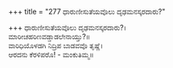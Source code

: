 +++
title = "277 ಧಾರುಣೀಸುತೆಯವೊಲು ದೃಢಮನಸ್ಕರದಾರು?"

+++
ಧಾರುಣೀಸುತೆಯವೊಲು ದೃಢಮನಸ್ಕರದಾರು?।  
ಮಾರೀಚಹರಿಣವಡ್ಡಾಡಲೇನಾಯ್ತು?॥  
ವಾರಿಧಿಯೊಳಡಗಿ ನಿದ್ರಿಪ ಬಾಡವವೊ ತೃಷ್ಣೆ।  
ಆರದನು ಕೆರಳಿಪರೊ! - ಮಂಕುತಿಮ್ಮ॥  
